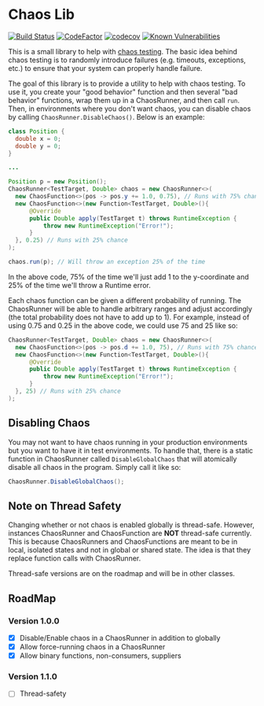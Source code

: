 # Chaos Lib

[![Build Status](https://travis-ci.org/tofurama3000/chaos-lib.svg?branch=master)](https://travis-ci.org/tofurama3000/chaos-lib)
[![CodeFactor](https://www.codefactor.io/repository/github/tofurama3000/chaos-lib/badge)](https://www.codefactor.io/repository/github/tofurama3000/chaos-lib)
[![codecov](https://codecov.io/gh/tofurama3000/chaos-lib/branch/master/graph/badge.svg)](https://codecov.io/gh/tofurama3000/chaos-lib)
[![Known Vulnerabilities](https://snyk.io/test/github/tofurama3000/chaos-lib/badge.svg?targetFile=pom.xml)](https://snyk.io/test/github/tofurama3000/chaos-lib?targetFile=pom.xml)

This is a small library to help with [chaos testing](https://boyter.org/2016/07/chaos-testing-engineering/). The basic idea behind chaos testing is to randomly introduce failures (e.g. timeouts, exceptions, etc.) to ensure that your system can properly handle failure.

The goal of this library is to provide a utility to help with chaos testing. To use it, you create your "good behavior" function and then several "bad behavior" functions, wrap them up in a ChaosRunner, and then call `run`. Then, in environments where you don't want chaos, you can disable chaos by calling `ChaosRunner.DisableChaos()`. Below is an example:

``` java
class Position {
  double x = 0;
  double y = 0;
}

...

Position p = new Position();
ChaosRunner<TestTarget, Double> chaos = new ChaosRunner<>(
  new ChaosFunction<>(pos -> pos.y += 1.0, 0.75), // Runs with 75% chance
  new ChaosFunction<>(new Function<TestTarget, Double>(){
      @Override
      public Double apply(TestTarget t) throws RuntimeException {
          throw new RuntimeException("Error!");
      }
  }, 0.25) // Runs with 25% chance
);

chaos.run(p); // Will throw an exception 25% of the time
```

In the above code, 75% of the time we'll just add 1 to the y-coordinate and 25% of the time we'll throw a Runtime error.

Each chaos function can be given a different probability of running. The ChaosRunner will be able to handle arbitrary ranges and adjust accordingly (the total probability does not have to add up to 1). For example, instead of using 0.75 and 0.25 in the above code, we could use 75 and 25 like so:

``` java
ChaosRunner<TestTarget, Double> chaos = new ChaosRunner<>(
  new ChaosFunction<>(pos -> pos.d += 1.0, 75), // Runs with 75% chance
  new ChaosFunction<>(new Function<TestTarget, Double>(){
      @Override
      public Double apply(TestTarget t) throws RuntimeException {
          throw new RuntimeException("Error!");
      }
  }, 25) // Runs with 25% chance
);
```

## Disabling Chaos

You may not want to have chaos running in your production environments but you want to have it in test environments. To handle that, there is a static function in ChaosRunner called `DisableGlobalChaos` that will atomically disable all chaos in the program. Simply call it like so:

``` java
ChaosRunner.DisableGlobalChaos();
```

## Note on Thread Safety

Changing whether or not chaos is enabled globally is thread-safe. However, instances ChaosRunner and ChaosFunction are **NOT** thread-safe currently. This is because ChaosRunners and ChaosFunctions are meant to be in local, isolated states and not in global or shared state. The idea is that they replace function calls with ChaosRunner.

Thread-safe versions are on the roadmap and will be in other classes.

## RoadMap

### Version 1.0.0
- [x] Disable/Enable chaos in a ChaosRunner in addition to globally
- [x] Allow force-running chaos in a ChaosRunner
- [x] Allow binary functions, non-consumers, suppliers

### Version 1.1.0
- [ ] Thread-safety
